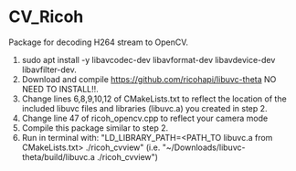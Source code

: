 # CV_Ricoh
Package for decoding H264 stream to OpenCV. 

1) sudo apt install -y libavcodec-dev libavformat-dev libavdevice-dev libavfilter-dev.
2) Download and compile https://github.com/ricohapi/libuvc-theta NO NEED TO INSTALL!!.
3) Change lines 6,8,9,10,12 of CMakeLists.txt to reflect the location of the included libuvc files and libraries (libuvc.a) you created in step 2.
4) Change line 47 of ricoh_opencv.cpp to reflect your camera mode 
5) Compile this package similar to step 2. 
6) Run in terminal with: "LD_LIBRARY_PATH=<PATH_TO libuvc.a from CMakeLists.txt> ./ricoh_cvview" (i.e. "~/Downloads/libuvc-theta/build/libuvc.a ./ricoh_cvview")
